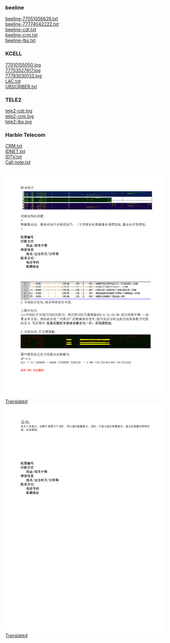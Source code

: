 <h3>beeline</h3>
<a href='beeline-77051056626.txt'>beeline-77051056626.txt</a><br>
<a href='beeline-77051056626.txt'>beeline-77774042222.txt</a><br>
<a href='beeline-77051056626.txt'>beeline-cdr.txt</a><br>
<a href='beeline-77051056626.txt'>beeline-crm.txt</a><br>
<a href='beeline-77051056626.txt'>beeline-lbs.txt</a><br>
<h3>KCELL</h3>
<a href='beeline-77051056626.txt'>77010155050.log</a><br>
<a href='beeline-77051056626.txt'>77753527617.log</a><br>
<a href='beeline-77051056626.txt'>77783030133.log</a><br>
<a href='beeline-77051056626.txt'>LAC.txt</a><br>
<a href='beeline-77051056626.txt'>UBSCRIBER.txt</a><br>
<h3>TELE2</h3>
<a href='beeline-77051056626.txt'>tele2-cdr.log</a><br>
<a href='beeline-77051056626.txt'>tele2-crm.log</a><br>
<a href='beeline-77051056626.txt'>tele2-lbs.log</a><br>
<h3>Harbin Telecom</h3>
<a href='beeline-77051056626.txt'>CRM.txt</a><br>
<a href='beeline-77051056626.txt'>IDNET.txt</a><br>
<a href='beeline-77051056626.txt'>IDTV.txt</a><br>
<a href='beeline-77051056626.txt'>Call note.txt</a><br>
<br>
<img src='9d7bc879-3250-4013-ac04-5ff9bd6dff40_0.png'><a href='9d7bc879-3250-4013-ac04-5ff9bd6dff40_0.png.en.txt'>Translated</a><br>
<img src='9d7bc879-3250-4013-ac04-5ff9bd6dff40_1.png'><a href='9d7bc879-3250-4013-ac04-5ff9bd6dff40_1.png.en.txt'>Translated</a>
